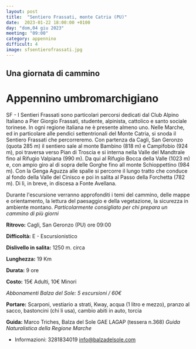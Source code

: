 ```yaml
---
layout: post
title:  "Sentiero Frassati, monte Catria (PU)"
date:  2023-01-22 18:00:00 +0100
day: "dom,04 giu 2023"
meeting: "09:00"
category: appennino 
difficult: 4
image: sfsentierofrassati.jpg
---
```


## Una giornata di cammino
# Appennino umbromarchigiano 

SF - I Sentieri Frassati sono particolari percorsi dedicati dal Club Alpino Italiano a Pier Giorgio Frassati, studente, alpinista, cattolico e santo sociale torinese. In ogni regione italiana ne è presente almeno uno.
Nelle Marche, ed in particolare alle pendici settentrionali del Monte Catria, si snoda il Sentiero Frassati che percorreremo.
Con partenza da Cagli, San Geronzo (quota 285 m) il sentiero sale al monte Bambino (818 m) e Campifobio (924 m), poi traversa verso Pian di Troscia e si interna nella Valle del Mandtrale fino al Rifugio Valpiana (990 m). Da qui al Rifugio Bocca della Valle (1023 m) e, con ampio giro al di sopra delle Gorghe fino all monte Schioppettino (984 m). Con la Genga Aguzza alle spalle si percorre il lungo tratto che conduce al fondo della Valle del Cinisco e poi in salita al Passo della Forchetta (782 m).
Di lì, in breve, in discesa a Fonte Avellana.

Durante l'escursione verranno approfonditi i temi del cammino, delle mappe e orientamento, la lettura del paesaggio e della vegetazione, la sicurezza in ambiente montano.
*Particolarmente consigliato per chi prepara un cammino di più giorni*


**Ritrovo:** Cagli, San Geronzo (PU) ore 09:00

**Difficoltà:** E - Escursionistico

**Dislivello in salita:** 1250 m. circa

**Lunghezza:** 19 Km

**Durata:** 9 ore

**Costo:** 15€ Adulti, 10€ Minori

*Abbonamenti Balza del Sole: 5 escursioni / 60€*

**Portare:** Scarponi, vestiario a strati, Kway, acqua (1 litro e mezzo), pranzo al sacco, bastoncini (chi li usa), cambio abiti in auto, torcia

**Guida:** Marco Triches, Balza del Sole GAE LAGAP (tessera n.368)
*Guida Naturalistica della Regione Marche*
+ Informazioni: 3281834019    info@balzadelsole.com
